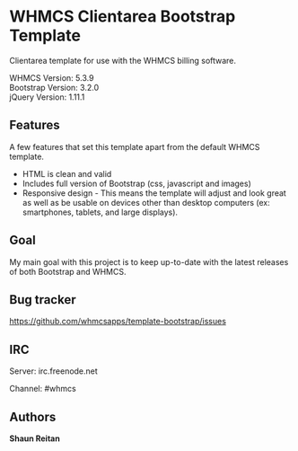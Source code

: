 WHMCS Clientarea Bootstrap Template
=============

Clientarea template for use with the WHMCS billing software.

WHMCS Version: 5.3.9  
Bootstrap Version: 3.2.0  
jQuery Version: 1.11.1  



Features
-----------

A few features that set this template apart from the default WHMCS template.

* HTML is clean and valid
* Includes full version of Bootstrap (css, javascript and images)
* Responsive design - This means the template will adjust and look great as well as be usable on devices other than desktop computers (ex: smartphones, tablets, and large displays).



Goal
-----------

My main goal with this project is to keep up-to-date with the latest releases of both Bootstrap and WHMCS.



Bug tracker
-----------

https://github.com/whmcsapps/template-bootstrap/issues



IRC
---

Server: irc.freenode.net

Channel: #whmcs



Authors
-------

**Shaun Reitan**
